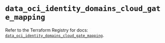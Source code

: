 # `data_oci_identity_domains_cloud_gate_mapping`

Refer to the Terraform Registry for docs: [`data_oci_identity_domains_cloud_gate_mapping`](https://registry.terraform.io/providers/oracle/oci/6.18.0/docs/data-sources/identity_domains_cloud_gate_mapping).
